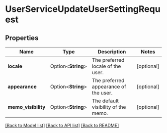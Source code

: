 # UserServiceUpdateUserSettingRequest

## Properties

Name | Type | Description | Notes
------------ | ------------- | ------------- | -------------
**locale** | Option<**String**> | The preferred locale of the user. | [optional]
**appearance** | Option<**String**> | The preferred appearance of the user. | [optional]
**memo_visibility** | Option<**String**> | The default visibility of the memo. | [optional]

[[Back to Model list]](../README.md#documentation-for-models) [[Back to API list]](../README.md#documentation-for-api-endpoints) [[Back to README]](../README.md)


